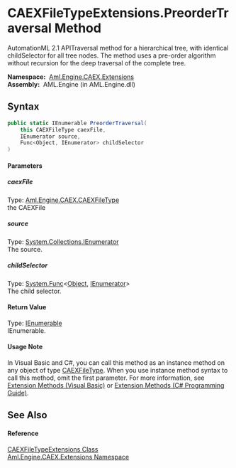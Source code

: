 CAEXFileTypeExtensions.PreorderTraversal Method
===============================================
AutomationML 2.1 APITraversal method for a hierarchical tree, with identical childSelector for all tree nodes. The method uses a pre-order algorithm without recursion for the deep traversal of the complete tree.

  **Namespace:**  [Aml.Engine.CAEX.Extensions][1]  
  **Assembly:**  AML.Engine (in AML.Engine.dll)

Syntax
------

```csharp
public static IEnumerable PreorderTraversal(
	this CAEXFileType caexFile,
	IEnumerator source,
	Func<Object, IEnumerator> childSelector
)
```

#### Parameters

##### *caexFile*
Type: [Aml.Engine.CAEX.CAEXFileType][2]  
 the CAEXFile

##### *source*
Type: [System.Collections.IEnumerator][3]  
 The source.

##### *childSelector*
Type: [System.Func][4]&lt;[Object][5], [IEnumerator][3]>  
The child selector.

#### Return Value
Type: [IEnumerable][6]  
IEnumerable.
#### Usage Note
In Visual Basic and C#, you can call this method as an instance method on any object of type [CAEXFileType][2]. When you use instance method syntax to call this method, omit the first parameter. For more information, see [Extension Methods (Visual Basic)][7] or [Extension Methods (C# Programming Guide)][8].

See Also
--------

#### Reference
[CAEXFileTypeExtensions Class][9]  
[Aml.Engine.CAEX.Extensions Namespace][1]  

[1]: ../README.md
[2]: ../../Aml.Engine.CAEX/CAEXFileType/README.md
[3]: https://docs.microsoft.com/dotnet/api/system.collections.ienumerator
[4]: https://docs.microsoft.com/dotnet/api/system.func-2
[5]: https://docs.microsoft.com/dotnet/api/system.object
[6]: https://docs.microsoft.com/dotnet/api/system.collections.ienumerable
[7]: https://docs.microsoft.com/dotnet/visual-basic/programming-guide/language-features/procedures/extension-methods
[8]: https://docs.microsoft.com/dotnet/csharp/programming-guide/classes-and-structs/extension-methods
[9]: README.md
[10]: https://www.automationml.org
[11]: ../../icons/logoShade.png